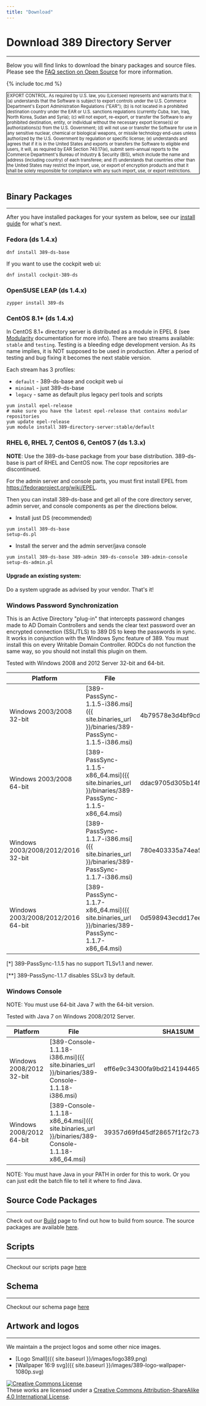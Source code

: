 ```yaml
---
title: "Download"
---
```


# Download 389 Directory Server
-------------------------------

Below you will find links to download the binary packages and source files. Please see the [FAQ section on Open Source](FAQ/faq.html#open-source) for more information.

{% include toc.md %}

<div style="text-align: left;">
<span style="display:inline-block;padding:1px;border:1px solid #000;font-size:80%;">
EXPORT CONTROL. As required by U.S. law, you (Licensee) represents and warrants that it: (a) understands that the Software is subject to export controls under the U.S. Commerce Department's Export Administration Regulations ("EAR"); (b) is not located in a prohibited destination country under the EAR or U.S. sanctions regulations (currently Cuba, Iran, Iraq, North Korea, Sudan and Syria); (c) will not export, re-export, or transfer the Software to any prohibited destination, entity, or individual without the necessary export license(s) or authorizations(s) from the U.S. Government; (d) will not use or transfer the Software for use in any sensitive nuclear, chemical or biological weapons, or missile technology end-uses unless authorized by the U.S. Government by regulation or specific license; (e) understands and agrees that if it is in the United States and exports or transfers the Software to eligible end users, it will, as required by EAR Section 740.17(e), submit semi-annual reports to the Commerce Department's Bureau of Industry & Security (BIS), which include the name and address (including country) of each transferee; and (f) understands that countries other than the United States may restrict the import, use, or export of encryption products and that it shall be solely responsible for compliance with any such import, use, or export restrictions.
</span>
</div>
<br>

## Binary Packages
------------------

After you have installed packages for your system as below, see our [install guide](/docs/389ds/howto/howto-install-389.html) for what's next.

### Fedora (ds 1.4.x)

    dnf install 389-ds-base

If you want to use the cockpit web ui:

    dnf install cockpit-389-ds

### OpenSUSE LEAP (ds 1.4.x)

    zypper install 389-ds

### CentOS 8.1+ (ds 1.4.x)

In CentOS 8.1+ directory server is distributed as a module in EPEL 8 (see [Modularity](https://docs.fedoraproject.org/en-US/modularity/) documentation for more info).
There are two streams available: `stable` and `testing`. Testing is a bleeding edge development version. As its name implies, it is NOT supposed to be used in production. After a period of testing and bug fixing it becomes the next stable version.

Each stream has 3 profiles:
* `default` - 389-ds-base and cockpit web ui
* `minimal` - just 389-ds-base
* `legacy` -  same as default plus legacy perl tools and scripts

```
yum install epel-release
# make sure you have the latest epel-release that contains modular repositories
yum update epel-release
yum module install 389-directory-server:stable/default
```

### RHEL 6, RHEL 7, CentOS 6, CentOS 7 (ds 1.3.x)

**NOTE**: Use the 389-ds-base package from your base distribution.  389-ds-base is part of RHEL and CentOS now.  The copr repositories are discontinued.

For the admin server and console parts, you must first install EPEL from <https://fedoraproject.org/wiki/EPEL>.

Then you can install 389-ds-base and get all of the core directory server, admin server, and console components as per the directions below.

- Install just DS (recommended)
```
yum install 389-ds-base
setup-ds.pl
```

- Install the server and the admin server/java console
```
yum install 389-ds-base 389-admin 389-ds-console 389-admin-console
setup-ds-admin.pl
```

#### Upgrade an existing system:

Do a system upgrade as advised by your vendor. That's it!

### Windows Password Synchronization

This is an Active Directory "plug-in" that intercepts password changes made to AD Domain Controllers
and sends the clear text password over an encrypted connection (SSL/TLS) to 389 DS to keep the passwords
in sync. It works in conjunction with the Windows Sync feature of 389. You must install this on every
Writable Domain Controller. RODCs do not function the same way, so you should not install
this plugin on them.

Tested with Windows 2008 and 2012 Server 32-bit and 64-bit.

|Platform|File|SHA1SUM|SSLv3|>=TLSv1.1|
|--------|----|-------|-----|---------|
|Windows 2003/2008 32-bit|[389-PassSync-1.1.5-i386.msi]({{ site.binaries_url }}/binaries/389-PassSync-1.1.5-i386.msi)|4b79578e3d4bf9cdaada70e5c1212290a4e5ce3c|yes|no [*]|
|Windows 2003/2008 64-bit|[389-PassSync-1.1.5-x86\_64.msi]({{ site.binaries_url }}/binaries/389-PassSync-1.1.5-x86_64.msi)|ddac9705d305b14fa217af2f264d3529d3f3edb8|yes|no [*]|
|Windows 2003/2008/2012/2016 32-bit|[389-PassSync-1.1.7-i386.msi]({{ site.binaries_url }}/binaries/389-PassSync-1.1.7-i386.msi)|780e403335a74ea58dc097fb60fd481c8457e105|no [**]|yes|
|Windows 2003/2008/2012/2016 64-bit|[389-PassSync-1.1.7-x86\_64.msi]({{ site.binaries_url }}/binaries/389-PassSync-1.1.7-x86_64.msi)|0d598943ecdd17eeca2d66174de18d9885951699|no [**]|yes|

[*] 389-PassSync-1.1.5 has no support TLSv1.1 and newer.

[**] 389-PassSync-1.1.7 disables SSLv3 by default.

### Windows Console

NOTE: You must use 64-bit Java 7 with the 64-bit version.

Tested with Java 7 on Windows 2008/2012 Server.

|Platform|File|SHA1SUM|
|--------|----|-------|
|Windows 2008/2012 32-bit|[389-Console-1.1.18-i386.msi]({{ site.binaries_url }}/binaries/389-Console-1.1.18-i386.msi)|eff6e9c34300fa9bd2141944655925aaf5c0b431|
|Windows 2008/2012 64-bit|[389-Console-1.1.18-x86\_64.msi]({{ site.binaries_url }}/binaries/389-Console-1.1.18-x86_64.msi)|39357d69fd45df28657f1f2c73e23dbc552ecd31|

NOTE: You must have Java in your PATH in order for this to work. Or you can just edit the batch file to tell it where to find Java.


## Source Code Packages
-----------------------

Check out our [Build](development/building.html) page to find out how to build from source. The source packages are available [here](development/source.html).

## Scripts
----------

Checkout our scripts page [here](scripts.html)

## Schema
----------

Checkout our schema page [here](schema.html)

## Artwork and logos
--------------------

We maintain a the project logos and some other nice images. 


-   [Logo Small]({{ site.baseurl }}/images/logo389.png)
-   [Wallpaper 16:9 svg]({{ site.baseurl }}/images/389-logo-wallpaper-1080p.svg)

<a rel="license" href="http://creativecommons.org/licenses/by-sa/4.0/"><img alt="Creative Commons License" style="border-width:0" src="https://i.creativecommons.org/l/by-sa/4.0/88x31.png" /></a><br />These <span xmlns:dct="http://purl.org/dc/terms/" href="http://purl.org/dc/dcmitype/StillImage" rel="dct:type">works</span> are licensed under a <a rel="license" href="http://creativecommons.org/licenses/by-sa/4.0/">Creative Commons Attribution-ShareAlike 4.0 International License</a>.
